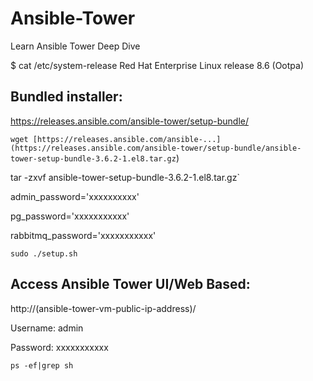 # Ansible-Tower
Learn Ansible Tower Deep Dive

$ cat /etc/system-release
Red Hat Enterprise Linux release 8.6 (Ootpa)


Bundled installer:
--------------------
https://releases.ansible.com/ansible-tower/setup-bundle/

`wget [https://releases.ansible.com/ansible-...](https://releases.ansible.com/ansible-tower/setup-bundle/ansible-tower-setup-bundle-3.6.2-1.el8.tar.gz`)

tar -zxvf ansible-tower-setup-bundle-3.6.2-1.el8.tar.gz`

admin_password='xxxxxxxxxx'

pg_password='xxxxxxxxxxx'

rabbitmq_password='xxxxxxxxxxx'

`sudo ./setup.sh`

Access Ansible Tower UI/Web Based:
------------------------------------------------------
http://(ansible-tower-vm-public-ip-address)/

Username: admin

Password: xxxxxxxxxxx

`ps -ef|grep sh`
